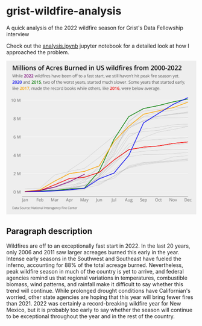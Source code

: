 # grist-wildfire-analysis
A quick analysis of the 2022 wildfire season for Grist's Data Fellowship interview

Check out the [analysis.ipynb](https://github.com/tusharkh/grist-wildfire-analysis/blob/main/analysis.ipynb) jupyter notebook for a detailed look at how I approached the problem.

![chart](https://github.com/tusharkh/grist-wildfire-analysis/blob/main/figures/acres-burned.jpg)

## Paragraph description
Wildfires are off to an exceptionally fast start in 2022. In the last 20 years, only 2006 and 2011 saw larger acreages burned this early in the year. Intense early seasons in the Southwest and Southeast have fueled the inferno, accounting for 88% of the total acreage burned. Nevertheless, peak wildfire season in much of the country is yet to arrive, and federal agencies remind us that regional variations in temperatures, combustible biomass, wind patterns, and rainfall make it difficult to say whether this trend will continue. While prolonged drought conditions have Californian's worried, other state agencies are hoping that this year will bring fewer fires than 2021. 2022 was certainly a record-breaking wildfire year for New Mexico, but it is probably too early to say whether the season will continue to be exceptional throughout the year and in the rest of the country.
